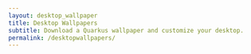 ```yaml
---
layout: desktop_wallpaper
title: Desktop Wallpapers
subtitle: Download a Quarkus wallpaper and customize your desktop.
permalink: /desktopwallpapers/
---
```



